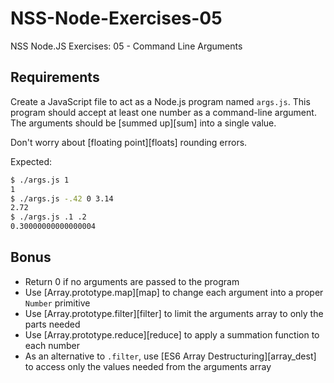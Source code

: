 # NSS-Node-Exercises-05
NSS Node.JS Exercises: 05 - Command Line Arguments

## Requirements

Create a JavaScript file to act as a Node.js program named `args.js`. This program
should accept at least one number as a command-line argument. The arguments
should be [summed up][sum] into a single value.

Don't worry about [floating point][floats] rounding errors.

Expected:

```bash
$ ./args.js 1
1
$ ./args.js -.42 0 3.14
2.72
$ ./args.js .1 .2
0.30000000000000004
```

## Bonus

-   Return 0 if no arguments are passed to the program
-   Use [Array.prototype.map][map] to change each argument into
    a proper `Number` primitive
-   Use [Array.prototype.filter][filter] to limit the arguments
    array to only the parts needed
-   Use [Array.prototype.reduce][reduce] to apply a summation
    function to each number
-   As an alternative to `.filter`, use
    [ES6 Array Destructuring][array_dest] to access only the
    values needed from the arguments array
